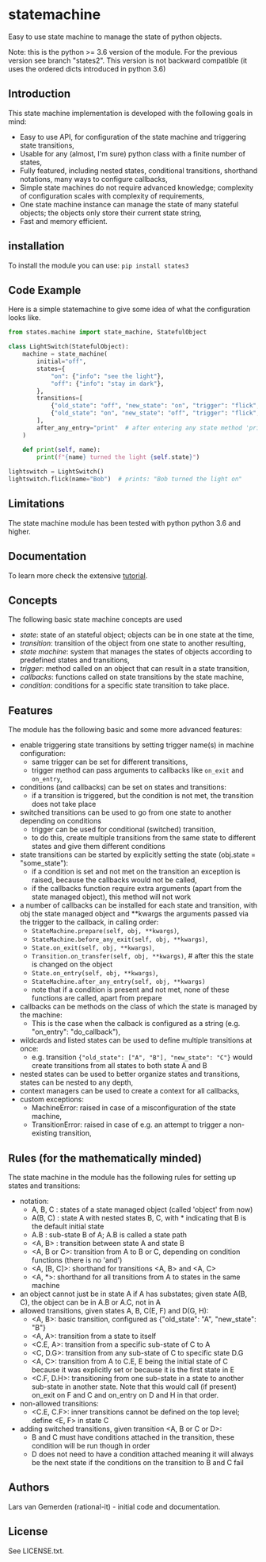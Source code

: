 # statemachine
Easy to use state machine to manage the state of python objects.

Note: this is the python >= 3.6 version of the module. For the previous version see branch "states2". This version is not backward compatible (it uses the ordered dicts introduced in python 3.6)

## Introduction
This state machine implementation is developed with the following goals in mind:

* Easy to use API, for configuration of the state machine and triggering state transitions,
* Usable for any (almost, I'm sure) python class with a finite number of states,
* Fully featured, including nested states, conditional transitions, shorthand notations, many ways to configure callbacks,
* Simple state machines do not require advanced knowledge; complexity of configuration scales with complexity of requirements, 
* One state machine instance can manage the state of many stateful objects; the objects only store their current state string,
* Fast and memory efficient.

## installation
To install the module you can use: `pip install states3`

## Code Example

Here is a simple statemachine to give some idea of what the configuration looks like.
```python
from states.machine import state_machine, StatefulObject

class LightSwitch(StatefulObject):
    machine = state_machine(
        initial="off",
        states={
            "on": {"info": "see the light"},
            "off": {"info": "stay in dark"},
        },
        transitions=[
            {"old_state": "off", "new_state": "on", "trigger": "flick", "info": "turn the light on"},
            {"old_state": "on", "new_state": "off", "trigger": "flick", "info": "turn the light off"},
        ],
        after_any_entry="print"  # after entering any state method 'print' is called 
    )

    def print(self, name):
        print(f"{name} turned the light {self.state}")    
    
lightswitch = LightSwitch() 
lightswitch.flick(name="Bob")  # prints: "Bob turned the light on"                 
```


## Limitations
The state machine module has been tested with python python 3.6 and higher.

## Documentation
To learn more check the extensive [tutorial](https://github.com/gemerden/statemachine/blob/master/statemachine/docs/tutorial.md).

## Concepts
The following basic state machine concepts are used

* *state*: state of an stateful object; objects can be in one state at the time,
* *transition*: transition of the object from one state to another resulting,
* *state machine*: system that manages the states of objects according to predefined states and transitions,
* *trigger*: method called on an object that can result in a state transition,
* *callbacks*: functions called on state transitions by the state machine,
* *condition*: conditions for a specific state transition to take place.

## Features
The module has the following basic and some more advanced features:

* enable triggering state transitions by setting trigger name(s) in machine configuration:
    * same trigger can be set for different transitions,
    * trigger method can pass arguments to callbacks like `on_exit` and `on_entry`,
* conditions (and callbacks) can be set on states and transitions:
    * if a transition is triggered, but the condition is not met, the transition does not take place
* switched transitions can be used to go from one state to another depending on conditions
    * trigger can be used for conditional (switched) transition,
    * to do this, create multiple transitions from the same state to different states and give them different conditions
* state transitions can be started by explicitly setting the state (obj.state = "some_state"):
    * if a condition is set and not met on the transition an exception is raised, because the callbacks would not be called,
    * if the callbacks function require extra arguments (apart from the state managed object), this method will not work
* a number of callbacks can be installed for each state and transition, with obj the state managed object and **kwargs the arguments passed via the trigger to the callback, in calling order:
    * `StateMachine.prepare(self, obj, **kwargs)`,
    * `StateMachine.before_any_exit(self, obj, **kwargs)`,
    * `State.on_exit(self, obj, **kwargs)`,
    * `Transition.on_transfer(self, obj, **kwargs)`, # after this the state is changed on the object
    * `State.on_entry(self, obj, **kwargs)`,
    * `StateMachine.after_any_entry(self, obj, **kwargs)`
    * note that if a condition is present and not met, none of these functions are called, apart from prepare
* callbacks can be methods on the class of which the state is managed by the machine:
    * This is the case when the calback is configured as a string (e.g. "on_entry": "do_callback"),
* wildcards and listed states can be used to define multiple transitions at once:
    * e.g. transition `{"old_state": ["A", "B"], "new_state": "C"}` would create transitions from all states to both state A and B
* nested states can be used to better organize states and transitions, states can be nested to any depth,
* context managers can be used to create a context for all callbacks,
* custom exceptions:
    * MachineError: raised in case of a misconfiguration of the state machine,
    * TransitionError: raised in case of e.g. an attempt to trigger a non-existing transition,


## Rules (for the mathematically minded)
The state machine in the module has the following rules for setting up states and transitions:

* notation:
    * A, B, C  : states of a state managed object (called 'object' from now)
    * A(B, C) : state A with nested states B, C, with * indicating that B is the default initial state
    * A.B : sub-state B of A; A.B is called a state path
    * <A, B>   : transition between state A and state B
    * <A, B or C>: transition from A to B or C, depending on condition functions (there is no 'and')
    * <A, [B, C]>: shorthand for transitions <A, B> and <A, C>
    * <A, *>: shorthand for all transitions from A to states in the same machine
* an object cannot just be in state A if A has substates; given state A(B, C), the object can be in A.B or A.C, not in A
* allowed transitions, given states A,  B, C(E, F) and D(G, H):
    * <A, B>: basic transition, configured as {"old_state": "A", "new_state": "B"}
    * <A, A>: transition from a state to itself
    * <C.E, A>: transition from a specific sub-state of C to A
    * <C, D.G>: transition from any sub-state of C to specific state D.G
    * <A, C>: transition from A to C.E, E being the initial state of C because it was explicitly set or because it is the first state in E
    * <C.F, D.H>: transitioning from one sub-state in a state to another sub-state in another state. Note that this would call (if present) on_exit on F and C and on_entry on D and H in that order.
* non-allowed transitions:
    * <C.E, C.F>: inner transitions cannot be defined on the top level; define <E, F> in state C
* adding switched transitions, given transition <A, B or C or D>:
    * B and C must have conditions attached in the transition, these condition will be run though in order
    * D does not need to have a condition attached meaning it will always be the next state if the conditions on the transition to B and C fail

## Authors

Lars van Gemerden (rational-it) - initial code and documentation.

## License

See LICENSE.txt.


